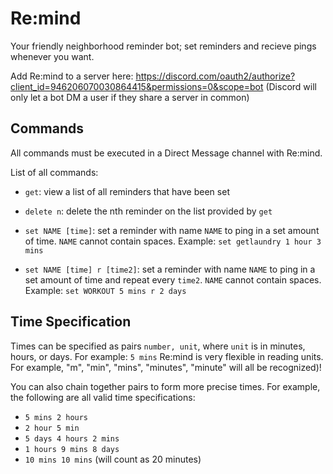 # Re:mind
Your friendly neighborhood reminder bot; set reminders and recieve pings whenever you want.

Add Re:mind to a server here: https://discord.com/oauth2/authorize?client_id=946206070030864415&permissions=0&scope=bot
(Discord will only let a bot DM a user if they share a server in common)

## Commands
All commands must be executed in a Direct Message channel with Re:mind.

List of all commands:

- `get`: view a list of all reminders that have been set

- `delete n`: delete the nth reminder on the list provided by `get`

- `set NAME [time]`: set a reminder with name `NAME` to ping in a set amount of time. `NAME` cannot contain spaces.
Example: `set getlaundry 1 hour 3 mins`

- `set NAME [time] r [time2]`: set a reminder with name `NAME` to ping in a set amount of time and repeat every `time2`. `NAME` cannot contain spaces.
Example: `set WORKOUT 5 mins r 2 days`

## Time Specification
Times can be specified as pairs `number, unit`, where `unit` is in minutes, hours, or days. For example: `5 mins`
Re:mind is very flexible in reading units. For example, "m", "min", "mins", "minutes", "minute" will all be recognized)!

You can also chain together pairs to form more precise times. For example, the following are all valid time specifications:

 - `5 mins 2 hours`
 - `2 hour 5 min`
 - `5 days 4 hours 2 mins`
 - `1 hours 9 mins 8 days`
 - `10 mins 10 mins`  (will count as 20 minutes)
